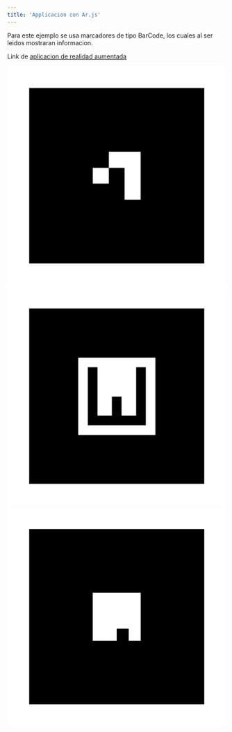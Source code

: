 ```yaml
---
title: 'Applicacion con Ar.js'
---
```


Para este ejemplo se usa marcadores de tipo BarCode, los cuales al ser leidos mostraran informacion.</p>
 <p>Link de <a href="https://elmaximi.com/applicationar/index.html" >aplicacion de realidad aumentada</a> <br>
<div><p>
    <img alt="" src="/user/pages/01.blog/applicacion-con-ar-js/L1/pattern-27870433-c18f6e10-619a-11e7-8479-4cb662798740.png" />
	<img alt="" src="/user/pages/01.blog/applicacion-con-ar-js/L2/pattern-bummarker.png" />
	<img alt="" src="/user/pages/01.blog/applicacion-con-ar-js/L3/pattern-4x4_384_2.png" />
    </p></div>

